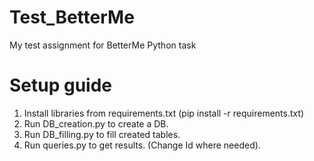 # Test_BetterMe
My test assignment for BetterMe Python task

# Setup guide
1. Install libraries from requirements.txt (pip install -r requirements.txt)
2. Run DB_creation.py to create a DB.
3. Run DB_filling.py to fill created tables.
4. Run queries.py to get results. (Change Id where needed).

